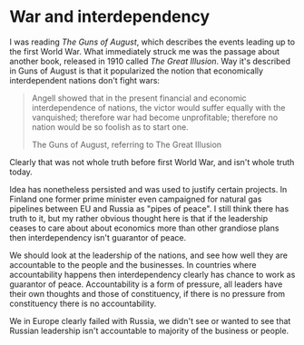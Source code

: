 # War and interdependency

I was reading *The Guns of August*, which describes the events leading up to the first World War. What immediately struck me was the passage about another book, released in 1910 called *The Great Illusion*. Way it's described in Guns of August is that it popularized the notion that economically interdependent nations don't fight wars:

> Angell showed that in the present financial and economic interdependence of nations, the victor would suffer equally with the vanquished; therefore war had become unprofitable; therefore no nation would be so foolish as to start one.
>
> The Guns of August, referring to The Great Illusion

Clearly that was not whole truth before first World War, and isn't whole truth today.

Idea has nonetheless persisted and was used to justify certain projects. In Finland one former prime minister even campaigned for natural gas pipelines between EU and Russia as "pipes of peace". I still think there has truth to it, but my rather obvious thought here is that if the leadership ceases to care about about economics more than other grandiose plans then interdependency isn't guarantor of peace.

We should look at the leadership of the nations, and see how well they are accountable to the people and the businesses. In countries where accountability happens then interdependency clearly has chance to work as guarantor of peace. Accountability is a form of pressure, all leaders have their own thoughts and those of constituency, if there is no pressure from constituency there is no accountability.

We in Europe clearly failed with Russia, we didn't see or wanted to see that Russian leadership isn't accountable to majority of the business or people.